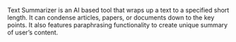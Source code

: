 Text Summarizer is an AI based tool that wraps up a text to a specified short length. It can condense articles, papers, or documents down to the key points. It also features paraphrasing functionality to create unique summary of user’s content.
